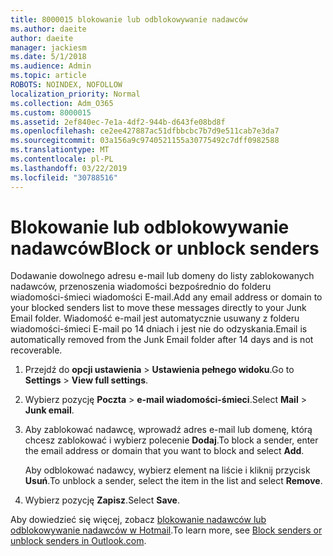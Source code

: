 ```yaml
---
title: 8000015 blokowanie lub odblokowywanie nadawców
ms.author: daeite
author: daeite
manager: jackiesm
ms.date: 5/1/2018
ms.audience: Admin
ms.topic: article
ROBOTS: NOINDEX, NOFOLLOW
localization_priority: Normal
ms.collection: Adm_O365
ms.custom: 8000015
ms.assetid: 2ef840ec-7e1a-4df2-944b-d643fe08bd8f
ms.openlocfilehash: ce2ee427887ac51dfbbcbc7b7d9e511cab7e3da7
ms.sourcegitcommit: 03a156a9c9740521155a30775492c7dff0982588
ms.translationtype: MT
ms.contentlocale: pl-PL
ms.lasthandoff: 03/22/2019
ms.locfileid: "30788516"
---
```

# <a name="block-or-unblock-senders"></a><span data-ttu-id="187d1-102">Blokowanie lub odblokowywanie nadawców</span><span class="sxs-lookup"><span data-stu-id="187d1-102">Block or unblock senders</span></span>

<span data-ttu-id="187d1-103">Dodawanie dowolnego adresu e-mail lub domeny do listy zablokowanych nadawców, przenoszenia wiadomości bezpośrednio do folderu wiadomości-śmieci wiadomości E-mail.</span><span class="sxs-lookup"><span data-stu-id="187d1-103">Add any email address or domain to your blocked senders list to move these messages directly to your Junk Email folder.</span></span> <span data-ttu-id="187d1-104">Wiadomość e-mail jest automatycznie usuwany z folderu wiadomości-śmieci E-mail po 14 dniach i jest nie do odzyskania.</span><span class="sxs-lookup"><span data-stu-id="187d1-104">Email is automatically removed from the Junk Email folder after 14 days and is not recoverable.</span></span>
  
1. <span data-ttu-id="187d1-105">Przejdź do **opcji ustawienia** \> **Ustawienia pełnego widoku**.</span><span class="sxs-lookup"><span data-stu-id="187d1-105">Go to **Settings** \> **View full settings**.</span></span> 
    
2. <span data-ttu-id="187d1-106">Wybierz pozycję **Poczta** \> **e-mail wiadomości-śmieci**.</span><span class="sxs-lookup"><span data-stu-id="187d1-106">Select **Mail** \> **Junk email**.</span></span> 
    
3. <span data-ttu-id="187d1-107">Aby zablokować nadawcę, wprowadź adres e-mail lub domenę, którą chcesz zablokować i wybierz polecenie **Dodaj**.</span><span class="sxs-lookup"><span data-stu-id="187d1-107">To block a sender, enter the email address or domain that you want to block and select **Add**.</span></span> 
    
    <span data-ttu-id="187d1-108">Aby odblokować nadawcy, wybierz element na liście i kliknij przycisk **Usuń**.</span><span class="sxs-lookup"><span data-stu-id="187d1-108">To unblock a sender, select the item in the list and select **Remove**.</span></span>
    
4. <span data-ttu-id="187d1-109">Wybierz pozycję **Zapisz**.</span><span class="sxs-lookup"><span data-stu-id="187d1-109">Select **Save**.</span></span> 
    
<span data-ttu-id="187d1-110">Aby dowiedzieć się więcej, zobacz [blokowanie nadawców lub odblokowywanie nadawców w Hotmail](https://go.microsoft.com/fwlink/p/?linkid=873133).</span><span class="sxs-lookup"><span data-stu-id="187d1-110">To learn more, see [Block senders or unblock senders in Outlook.com](https://go.microsoft.com/fwlink/p/?linkid=873133).</span></span>
  

